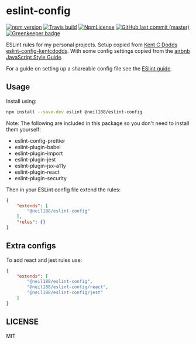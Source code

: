 # eslint-config

[![npm version](https://img.shields.io/npm/v/@neil188/eslint-config.svg?style=popout)](https://www.npmjs.com/package/@neil188/eslint-config)
[![Travis build](https://img.shields.io/travis/Neil188/eslint-config/master.svg?style=popout)](https://travis-ci.org/Neil188/eslint-config)
[![NpmLicense](https://img.shields.io/npm/l/@neil188/eslint-config.svg?style=popout)](https://www.npmjs.com/package/@neil188/eslint-config)
[![GitHub last commit (master)](https://img.shields.io/github/last-commit/neil188/eslint-config/master.svg?style=popout)](https://github.com/Neil188/eslint-config) [![Greenkeeper badge](https://badges.greenkeeper.io/Neil188/eslint-config.svg)](https://greenkeeper.io/)

ESLint rules for my personal projects.
Setup copied from [Kent C Dodds eslint-config-kentcdodds](https://github.com/kentcdodds/eslint-config-kentcdodds).
With some config settings copied from the [airbnb JavaScript Style Guide](https://github.com/airbnb/javascript).

For a guide on setting up a shareable config file see the [ESlint guide](https://eslint.org/docs/developer-guide/shareable-configs).

## Usage

Install using:

```bash
npm install --save-dev eslint @neil188/eslint-config
```

Note:
The following are included in this package so you don't need to install them yourself:

* eslint-config-prettier
* eslint-plugin-babel
* eslint-plugin-import
* eslint-plugin-jest
* eslint-plugin-jsx-a11y
* eslint-plugin-react
* eslint-plugin-security

Then in your ESLint config file extend the rules:

```json
{
    "extends": [
        "@neil188/eslint-config"
    ],
    "rules": {}
}
```

## Extra configs

To add react and jest rules use:

```json
{
    "extends": [
        "@neil188/eslint-config",
        "@neil188/eslint-config/react",
        "@neil188/eslint-config/jest"
    ]
}
```

## LICENSE

MIT
